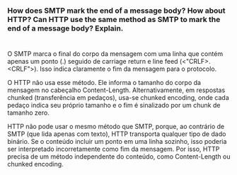 ### How does SMTP mark the end of a message body? How about HTTP? Can HTTP use the same method as SMTP to mark the end of a message body? Explain.

#

O SMTP marca o final do corpo da mensagem com uma linha que contém apenas um ponto (.) seguido de carriage return e line feed (<"CRLF>.<CRLF">). Isso indica claramente o fim da mensagem para o protocolo.

O HTTP não usa esse método. Ele informa o tamanho do corpo da mensagem no cabeçalho Content-Length. Alternativamente, em respostas chunked (transferência em pedaços), usa-se chunked encoding, onde cada pedaço indica seu próprio tamanho e o fim é sinalizado por um chunk de tamanho zero.

HTTP não pode usar o mesmo método que SMTP, porque, ao contrário de SMTP (que lida apenas com texto), HTTP transporta qualquer tipo de dado binário. Se o conteúdo incluir um ponto em uma linha sozinho, isso poderia ser interpretado incorretamente como fim da mensagem. Por isso, HTTP precisa de um método independente do conteúdo, como Content-Length ou chunked encoding.
